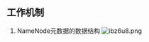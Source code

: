 ## 工作机制
1. NameNode元数据的数据结构
![ibz6u8.png](https://s1.ax1x.com/2018/11/10/ibz6u8.png)
<!--stackedit_data:
eyJoaXN0b3J5IjpbMTA0MDIzMTEzMywtMjA4ODc0NjYxMl19
-->